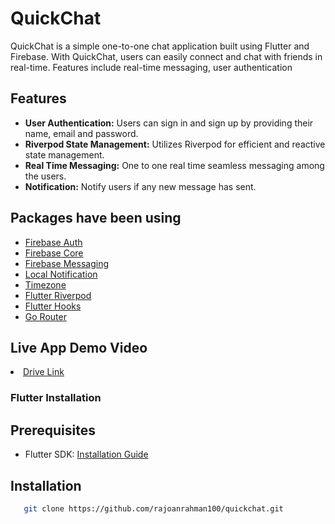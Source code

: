 # QuickChat

QuickChat is a simple one-to-one chat application built using Flutter and Firebase. With QuickChat,
users can easily connect and chat with friends in real-time. Features include real-time messaging,
user authentication

## Features

- **User Authentication:** Users can sign in and sign up by providing their name, email and password.
- **Riverpod State Management:** Utilizes Riverpod for efficient and reactive state management.
- **Real Time Messaging:** One to one real time seamless messaging among the users.
- **Notification:** Notify users if any new message has sent.

## Packages have been using

<ul>

  <li><a href="https://pub.dev/packages/firebase_core">Firebase Auth</a></li>
  <li><a href="https://pub.dev/packages/firebase_auth">Firebase Core</a></li>
  <li><a href="https://pub.dev/packages/firebase_messaging">Firebase Messaging</a></li>
  <li><a href="https://pub.dev/packages/flutter_local_notifications">Local Notification</a></li>
  <li><a href="https://pub.dev/packages/timezone">Timezone</a></li>
  <li><a href="https://pub.dev/packages/flutter_riverpod">Flutter Riverpod</a></li>
  <li><a href="https://pub.dev/packages/flutter_hooks">Flutter Hooks</a></li>
  <li><a href="https://pub.dev/packages/go_router">Go Router</a></li>

</ul>

## Live App Demo Video

<li><a href="https://drive.google.com/drive/folders/1JBsu26RLTOGearQ5zHVCE02tCMVrssBa?usp=sharing">Drive Link</a></li>

### Flutter Installation

## Prerequisites

- Flutter SDK: [Installation Guide](https://flutter.dev/docs/get-started/install)

## Installation
```bash
   git clone https://github.com/rajoanrahman100/quickchat.git